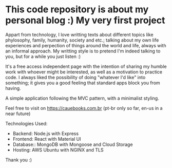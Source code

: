 # This code repository is about my personal blog :) My very first project

Appart from technology, I love writting texts about different topics like phylosophy, family, humanity, society and etc.; talking about my own life experiences and perpection of things around the world and life, always with an informal approach. My writting style is to pretend I'm indeed talking to you, but for a while you just listen :)

It's a free access independent page with the intention of sharing my humble work with whoever might be interested, as well as a motivation to practice code.
I always liked the possibility of doing "whatever I'd like" into something; it gives you a good feeling that standard apps block you from having.

A simple application following the MVC pattern, with a minimalist styling. 

Feel free to visit on https://cauebooks.com.br (pt-br only so far, en-us in a near future)

Technologies Used:
- Backend: Node.js with Express
- Frontend: React with Material UI
- Database:: MongoDB with Mongoose and Cloud Storage
- Hosting: AWS Ubuntu with NGINX and TLS

Thank you :)
